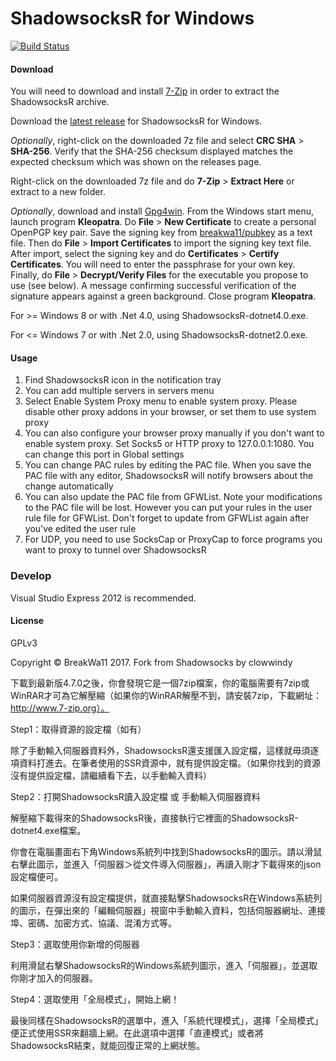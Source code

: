 ShadowsocksR for Windows
=======================

[![Build Status]][Appveyor]

#### Download

You will need to download and install [7-Zip](http://www.7-zip.org/) in order 
to extract the ShadowsocksR archive.

Download the [latest release] for ShadowsocksR for Windows.

_Optionally_, right-click on the downloaded 7z file and select 
**CRC SHA** > **SHA-256**. Verify that the SHA-256 checksum displayed 
matches the expected checksum which was shown on the releases page.

Right-click on the downloaded 7z file and do **7-Zip** > **Extract Here** 
or extract to a new folder.

_Optionally_, download and install [Gpg4win](https://www.gpg4win.org/). 
From the Windows start menu, launch program **Kleopatra**. 
Do **File** > **New Certificate** to create a personal OpenPGP key pair. 
Save the signing key from
[breakwa11/pubkey](https://github.com/breakwa11/pubkey) as a text file. 
Then do **File** > **Import Certificates** to import the signing key text file.
After import, select the signing key and do 
**Certificates** > **Certify Certificates**. 
You will need to enter the passphrase for your own key. 
Finally, do **File** > **Decrypt/Verify Files** for the executable 
you propose to use (see below). A message confirming successful verification 
of the signature appears against a green background. 
Close program **Kleopatra**.

For >= Windows 8 or with .Net 4.0, using ShadowsocksR-dotnet4.0.exe.

For <= Windows 7 or with .Net 2.0, using ShadowsocksR-dotnet2.0.exe.

#### Usage

1. Find ShadowsocksR icon in the notification tray
2. You can add multiple servers in servers menu
3. Select Enable System Proxy menu to enable system proxy. Please disable other
proxy addons in your browser, or set them to use system proxy
4. You can also configure your browser proxy manually if you don't want to enable
system proxy. Set Socks5 or HTTP proxy to 127.0.0.1:1080. You can change this
port in Global settings
5. You can change PAC rules by editing the PAC file. When you save the PAC file
with any editor, ShadowsocksR will notify browsers about the change automatically
6. You can also update the PAC file from GFWList. Note your modifications to the PAC
file will be lost. However you can put your rules in the user rule file for GFWList.
Don't forget to update from GFWList again after you've edited the user rule
7. For UDP, you need to use SocksCap or ProxyCap to force programs you want
to proxy to tunnel over ShadowsocksR

### Develop

Visual Studio Express 2012 is recommended.

#### License

GPLv3

Copyright © BreakWa11 2017. Fork from Shadowsocks by clowwindy

[Appveyor]:       https://ci.appveyor.com/project/breakwa11/shadowsocksr-csharp
[Build Status]:   https://ci.appveyor.com/api/projects/status/itcxnad1y95gf2x5/branch/master?svg=true
[latest release]: https://github.com/shadowsocksr/shadowsocksr-csharp/releases


下載到最新版4.7.0之後，你會發現它是一個7zip檔案，你的電腦需要有7zip或WinRAR才可為它解壓縮（如果你的WinRAR解壓不到，請安裝7zip，下載網址：http://www.7-zip.org）。

Step1：取得資源的設定檔（如有）

除了手動輸入伺服器資料外，ShadowsocksR還支援匯入設定檔，這樣就毋須逐項資料打進去。在筆者使用的SSR資源中，就有提供設定檔。（如果你找到的資源沒有提供設定檔，請繼續看下去，以手動輸入資料）





Step2：打開ShadowsocksR讀入設定檔 或 手動輸入伺服器資料

解壓縮下載得來的ShadowsocksR後，直接執行它裡面的ShadowsocksR-dotnet4.exe檔案。



你會在電腦畫面右下角Windows系統列中找到ShadowsocksR的圖示。請以滑鼠右擊此圖示，並進入「伺服器＞從文件導入伺服器」，再讀入剛才下載得來的json設定檔便可。



如果伺服器資源沒有設定檔提供，就直接點擊ShadowsocksR在Windows系統列的圖示，在彈出來的「編輯伺服器」視窗中手動輸入資料，包括伺服器網址、連接埠、密碼、加密方式、協議、混淆方式等。



Step3：選取使用你新增的伺服器

利用滑鼠右擊ShadowsocksR的Windows系統列圖示，進入「伺服器」，並選取你剛才加入的伺服器。



Step4：選取使用「全局模式」，開始上網！

最後同樣在ShadowsocksR的選單中，進入「系統代理模式」，選擇「全局模式」便正式使用SSR來翻牆上網。在此選項中選擇「直連模式」或者將ShadowsocksR結束，就能回復正常的上網狀態。
